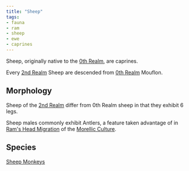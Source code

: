```yaml
---
title: "Sheep"
tags:
- fauna
- ram
- sheep
- ewe
- caprines
---
```

Sheep, originally native to the [0th Realm](locations/0th-realm.md), are caprines.

Every [2nd Realm](locations/2nd-realm/2nd-realm.md) Sheep are descended from [0th Realm](locations/0th-realm.md) Mouflon.

## Morphology
Sheep of the [2nd Realm](locations/2nd-realm/2nd-realm.md) differ from 0th Realm sheep in that they exhibit 6 legs.

Sheep males commonly exhibit Antlers, a feature taken advantage of in [Ram's Head Migration](cultures/morellic/rams-head-migration.md) of the [Morellic Culture](cultures/morellic/morellic-culture.md).

## Species
[Sheep Monkeys](fauna/2nd-realm/mammalia/caprines/sheep-monkeys.md)